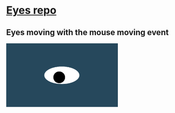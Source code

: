 # <a href="https://github.com/23h1/movingEyes"> Eyes repo </a>

## Eyes moving with the mouse moving event

<img src= "oneeye.png" width='300'/>

